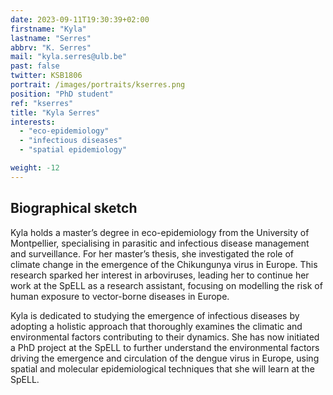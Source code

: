 ```yaml
---
date: 2023-09-11T19:30:39+02:00
firstname: "Kyla"
lastname: "Serres"
abbrv: "K. Serres"
mail: "kyla.serres@ulb.be"
past: false
twitter: KSB1806
portrait: /images/portraits/kserres.png
position: "PhD student"
ref: "kserres"
title: "Kyla Serres"
interests:
  - "eco-epidemiology"
  - "infectious diseases"
  - "spatial epidemiology"

weight: -12
---
```


## Biographical sketch

Kyla holds a master’s degree in eco-epidemiology from the University of Montpellier, specialising in parasitic and infectious disease management and surveillance. For her master’s thesis, she investigated the role of climate change in the emergence of the Chikungunya virus in Europe. This research sparked her interest in arboviruses, leading her to continue her work at the SpELL as a research assistant, focusing on modelling the risk of human exposure to vector-borne diseases in Europe.

Kyla is dedicated to studying the emergence of infectious diseases by adopting a holistic approach that thoroughly examines the climatic and environmental factors contributing to their dynamics. She has now initiated a PhD project at the SpELL to further understand the environmental factors driving the emergence and circulation of the dengue virus in Europe, using spatial and molecular epidemiological techniques that she will learn at the SpELL.
